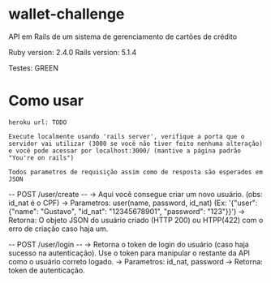 # wallet-challenge
API em Rails de um sistema de gerenciamento de cartões de crédito

Ruby version: 2.4.0
Rails version: 5.1.4

Testes: GREEN

# Como usar
	heroku url: TODO

	Execute localmente usando 'rails server', verifique a porta que o servidor vai utilizar (3000 se você não tiver feito nenhuma alteração) e você pode acessar por localhost:3000/ (mantive a página padrão "You're on rails")

	Todos parametros de requisição assim como de resposta são esperados em JSON

-- POST /user/create --
	-> Aqui você consegue criar um novo usuário. (obs: id_nat é o CPF)
	-> Parametros: user(name, password, id_nat) (Ex: '{"user": {"name": "Gustavo", "id_nat": "12345678901", "password": "123"}}')
	-> Retorna: O objeto JSON do usuário criado (HTTP 200) ou HTPP(422) com o erro de criação caso haja um.

-- POST /user/login --
	-> Retorna o token de login do usuário (caso haja sucesso na autenticação). Use o token para manipular o restante da API como o usuário correto logado.
	-> Parametros: id_nat, password 
	-> Retorna: token de autenticação.




